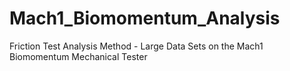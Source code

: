 # Mach1_Biomomentum_Analysis
Friction Test Analysis Method - Large Data Sets on the Mach1 Biomomentum Mechanical Tester
